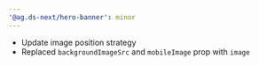 ```yaml
---
'@ag.ds-next/hero-banner': minor
---
```


- Update image position strategy
- Replaced `backgroundImageSrc` and `mobileImage` prop with `image`

